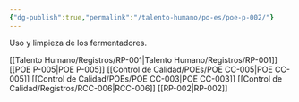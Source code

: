 ```yaml
---
{"dg-publish":true,"permalink":"/talento-humano/po-es/poe-p-002/"}
---
```


Uso y limpieza de los fermentadores.

[[Talento Humano/Registros/RP-001\|Talento Humano/Registros/RP-001]]
[[POE P-005\|POE P-005]]
[[Control de Calidad/POEs/POE CC-005\|POE CC-005]]
[[Control de Calidad/POEs/POE CC-003\|POE CC-003]]
[[Control de Calidad/Registros/RCC-006\|RCC-006]]
[[RP-002\|RP-002]]